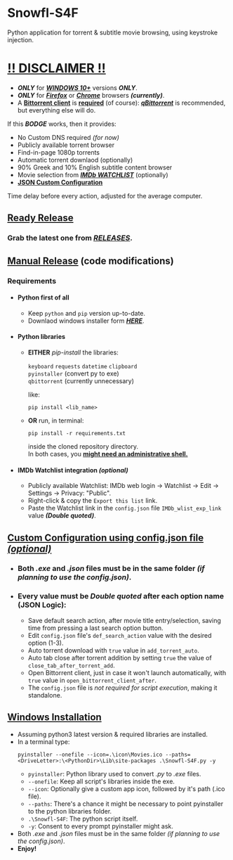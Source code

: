 # Snowfl-S4F
Python application for torrent & subtitle movie browsing, using keystroke injection.  
# <ins>**!! DISCLAIMER !!**</ins>
- **_ONLY_** for <ins>**_WINDOWS 10+_**</ins> versions **_ONLY_**.
- **_ONLY_** for <ins>**_Firefox_**</ins> or <ins>**_Chrome_**</ins> browsers **_(currently)_**.  
- A <ins>**Bittorrent client**</ins> is <ins>**required**</ins> (of course): [**_qBittorrent_**](https://www.fosshub.com/qBittorrent.html) is recommended, but everything else will do.

If this **_BODGE_** works, then it provides:  
- No Custom DNS required _(for now)_
- Publicly available torrent browser
- Find-in-page 1080p torrents
- Automatic torrent downlaod (optionally)
- 90% Greek and 10% English subtitle content browser
- Movie selection from [**_IMDb WATCHLIST_**](https://github.com/tru3w1tn3ss/Snowfl-S4F/blob/master/README.md#imdb-watchlist-integration-optional) (optionally)
- [**JSON Custom Configuration**](https://github.com/tru3w1tn3ss/Snowfl-S4F#custom-configuration-using-configjson-file-optional)  

Time delay before every action, adjusted for the average computer.
## <ins>Ready Release</ins>
### Grab the latest one from [**_RELEASES_**](https://github.com/tru3w1tn3ss/Snowfl-S4F/releases).  

## <ins>Manual Release</ins> (code modifications)
### Requirements
- #### Python first of all
  - Keep `python` and `pip` version up-to-date.
  - Downlaod windows installer form [**_HERE_**](https://www.python.org/downloads/windows).
- #### Python libraries
  - **EITHER** _pip-install_ the libraries:  
  
    `keyboard` `requests` `datetime` `clipboard`  
    `pyinstaller` (convert py to exe)  
    `qbittorrent` (currently unnecessary)  
    
    like:
    ```
    pip install <lib_name>
    ```
  - **OR** run, in terminal:
    ```
    pip install -r requirements.txt
    ```
    inside the cloned repository directory.  
    In both cases, you **<ins>might need an administrative shell.</ins>**
- #### IMDb Watchlist integration _(optional)_
  - Publicly available Watchlist: IMDb web login -> Watchlist -> Edit -> Settings -> Privacy: "Public".
  - Right-click & copy the `Export this list` link.
  - Paste the Watchlist link in the `config.json` file `IMDb_wlist_exp_link` value **_(Double quoted)_**.
## <ins>Custom Configuration using config.json file _(optional)_</ins>
- ### Both _.exe_ and _.json_ files must be in the same folder _(if planning to use the config.json)_.
- ### Every value must be **_Double quoted_** after each option name (JSON Logic):
  - Save default search action, after movie title entry/selection, saving time from pressing a last search option button.  
  - Edit `config.json` file's `def_search_action` value with the desired option (1-3).
  - Auto torrent download with `true` value in `add_torrent_auto`.
  - Auto tab close after torrent addition by setting `true` the value of `close_tab_after_torrent_add`.
  - Open Bittorrent client, just in case it won't launch automatically, with `true` value in `open_bittorrent_client_after`.
  - The `config.json` file is _not required for script execution_, making it standalone.
## <ins>Windows Installation</ins>
- Assuming python3 latest version & required libraries are installed.
- In a terminal type:
  ```
  pyinstaller --onefile --icon=.\icon\Movies.ico --paths=<DriveLetter>:\<PythonDir>\Lib\site-packages .\Snowfl-S4F.py -y
  ```
  - `pyinstaller`: Python library used to convert _.py_ to _.exe_ files.
  - `--onefile`: Keep all script's libraries inside the exe.
  - `--icon`: Optionally give a custom app icon, followed by it's path (.ico file).
  - `--paths`: There's a chance it might be necessary to point pyinstaller to the python libraries folder.
  - `.\Snowfl-S4F`: The python script itself.
  - `-y`: Consent to every prompt pyinstaller might ask.
- Both _.exe_ and _.json_ files must be in the same folder _(if planning to use the config.json)_.
- **Enjoy!**
